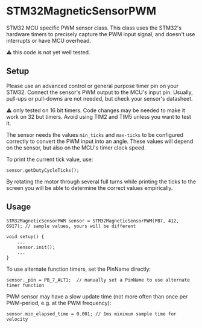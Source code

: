 
# STM32MagneticSensorPWM

STM32 MCU specific PWM sensor class. This class uses the STM32's hardware timers to precisely capture the PWM input signal, and doesn't use interrupts or have MCU overhead.

:warning: this code is not yet well tested.

## Setup

Please use an advanced control or general purpose timer pin on your STM32. Connect the sensor's PWM output to the MCU's input pin. Usually, pull-ups or pull-downs are not needed, but check your sensor's datasheet.

:warning: only tested on 16 bit timers. Code changes may be needed to make it work on 32 but timers. Avoid using TIM2 and TIM5 unless you want to test it.

The sensor needs the values `min_ticks` and `max-ticks` to be configured correctly to convert the PWM input into an angle. These values will depend on the sensor, but also on the MCU's timer clock speed.

To print the current tick value, use:

```
sensor.getDutyCycleTicks();
```

By rotating the motor through several full turns while printing the ticks to the screen you will be able to determine the correct values empirically.

## Usage

```
STM32MagneticSensorPWM sensor = STM32MagneticSensorPWM(PB7, 412, 6917); // sample values, yours will be different

void setup() {
    ...
    sensor.init();
    ...
}
```

To use alternate function timers, set the PinName directly:

```
sensor._pin = PB_7_ALT1;  // manually set a PinName to use alternate timer function
```

PWM sensor may have a slow update time (not more often than once per PWM-period, e.g. at the PWM frequency):

```
sensor.min_elapsed_time = 0.001; // 1ms minimum sample time for velocity
```
